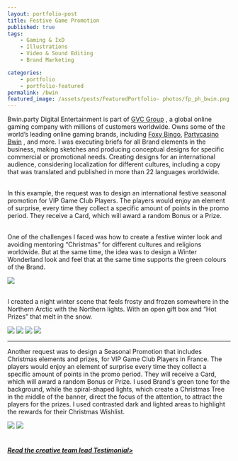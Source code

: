 ```yaml
---
layout: portfolio-post
title: Festive Game Promotion
published: true
tags:
    - Gaming & IxD
    - Illustrations
    - Video & Sound Editing
    - Brand Marketing

categories:
    - portfolio
    - portfolio-featured
permalink: /bwin
featured_image: /assets/posts/FeaturedPortfolio- photos/fp_ph_bwin.png
---
```

Bwin.party Digital Entertainment is part of 
<a href="https://entaingroup.com/" target="_blank">GVC Group</a>
, a global online gaming company with millions of customers worldwide. 
Owns some of the world’s leading online gaming brands, including 
<a href="https://www.foxybingo.com/" target="_blank">Foxy Bingo</a>,
<a href="https://casino.partycasino.com/en" target="_blank">Partycasino</a>
<a href="https://sports.bwin.com/en/sports" target="_blank">Bwin</a>
, and more. 
I was executing briefs for all Brand elements in the business, making sketches and producing conceptual designs for specific commercial or promotional needs. 
Creating designs for an international audience, considering localization for different cultures, including a copy that was translated and published in more than 22 languages worldwide.

<br>In this example, the request was to design an international festive seasonal promotion for VIP Game Club Players. The players would enjoy an element of surprise, every time they collect a specific amount of points in the promo period. 
They receive a Card, which will award a random Bonus or a Prize.

<br>One of the challenges I faced was how to create a festive winter look and avoiding mentoring “Christmas” for different cultures and religions worldwide. But at the same time, the idea was to design a Winter Wonderland look and feel that at the same time supports the green colours of the Brand.

[![](assets/posts/2013-12-01-bwin/sketch2.jpg)](#)

 <br>I created a night winter scene that feels frosty and frozen somewhere in the Northern Arctic with the Northern lights. With an open gift box and “Hot Prizes” that melt in the snow.

[![](assets/posts/2013-12-01-bwin/tablet_mockup_1.jpg)](#)
[![](assets/posts/2013-12-01-bwin/VIP_FestiveGiveaway_Step1.jpg)](#)
[![](assets/posts/2013-12-01-bwin/VIP_FestiveGiveaway_Step2.jpg)](#)
[![](assets/posts/2013-12-01-bwin/VIP_FestiveGiveaway4.4_550X300pix.jpg)](#)


  ****


Another request was to design a Seasonal Promotion that includes Christmas elements and prizes, for VIP Game Club Players in France. The players would enjoy an element of surprise every time they collect a specific amount of points in the promo period. They will receive a Card, which will award a random Bonus or Prize. I used Brand's green tone for the background, while the spiral-shaped lights, which create a Christmas Tree in the middle of the banner, direct the focus of the attention, to attract the players for the prizes. I used contrasted dark and lighted areas to highlight the rewards for their Christmas Wishlist. 
&nbsp;

[![](assets/posts/2013-12-01-bwin/sketch3.jpg)](#)
[![](assets/posts/2013-12-01-bwin/tablet_mockup_2.jpg)](#)
<br>
<br>


<h5 class="section-title text-white mb-5"> <a href="/#testimonials">Read the creative team lead Testimonial> </a></h5>
  